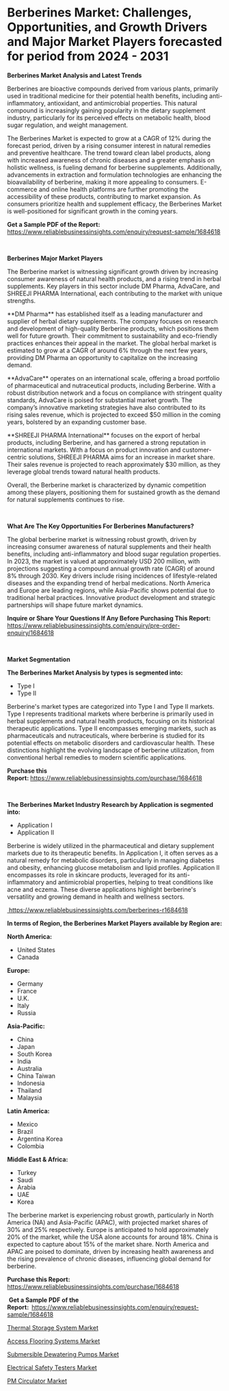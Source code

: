 <p><h1>Berberines Market: Challenges, Opportunities, and Growth Drivers and Major Market Players forecasted for period from 2024 - 2031</h1></p><p><strong>Berberines Market Analysis and Latest Trends</strong></p>
<p><p>Berberines are bioactive compounds derived from various plants, primarily used in traditional medicine for their potential health benefits, including anti-inflammatory, antioxidant, and antimicrobial properties. This natural compound is increasingly gaining popularity in the dietary supplement industry, particularly for its perceived effects on metabolic health, blood sugar regulation, and weight management. </p><p>The Berberines Market is expected to grow at a CAGR of 12% during the forecast period, driven by a rising consumer interest in natural remedies and preventive healthcare. The trend toward clean label products, along with increased awareness of chronic diseases and a greater emphasis on holistic wellness, is fueling demand for berberine supplements. Additionally, advancements in extraction and formulation technologies are enhancing the bioavailability of berberine, making it more appealing to consumers. E-commerce and online health platforms are further promoting the accessibility of these products, contributing to market expansion. As consumers prioritize health and supplement efficacy, the Berberines Market is well-positioned for significant growth in the coming years.</p></p>
<p><strong>Get a Sample PDF of the Report:&nbsp;</strong> <a href="https://www.reliablebusinessinsights.com/enquiry/request-sample/1684618?utm_campaign=39&utm_medium=2&utm_source=Github&utm_content=ia&utm_term=16102024&utm_id=berberines">https://www.reliablebusinessinsights.com/enquiry/request-sample/1684618</a></p>
<p>&nbsp;</p>
<p><strong>Berberines Major Market Players</strong></p>
<p><p>The Berberine market is witnessing significant growth driven by increasing consumer awareness of natural health products, and a rising trend in herbal supplements. Key players in this sector include DM Pharma, AdvaCare, and SHREEJI PHARMA International, each contributing to the market with unique strengths.</p><p>**DM Pharma** has established itself as a leading manufacturer and supplier of herbal dietary supplements. The company focuses on research and development of high-quality Berberine products, which positions them well for future growth. Their commitment to sustainability and eco-friendly practices enhances their appeal in the market. The global herbal market is estimated to grow at a CAGR of around 6% through the next few years, providing DM Pharma an opportunity to capitalize on the increasing demand.</p><p>**AdvaCare** operates on an international scale, offering a broad portfolio of pharmaceutical and nutraceutical products, including Berberine. With a robust distribution network and a focus on compliance with stringent quality standards, AdvaCare is poised for substantial market growth. The company’s innovative marketing strategies have also contributed to its rising sales revenue, which is projected to exceed $50 million in the coming years, bolstered by an expanding customer base.</p><p>**SHREEJI PHARMA International** focuses on the export of herbal products, including Berberine, and has garnered a strong reputation in international markets. With a focus on product innovation and customer-centric solutions, SHREEJI PHARMA aims for an increase in market share. Their sales revenue is projected to reach approximately $30 million, as they leverage global trends toward natural health products.</p><p>Overall, the Berberine market is characterized by dynamic competition among these players, positioning them for sustained growth as the demand for natural supplements continues to rise.</p></p>
<p>&nbsp;</p>
<p><strong>What Are The Key Opportunities For Berberines Manufacturers?</strong></p>
<p><p>The global berberine market is witnessing robust growth, driven by increasing consumer awareness of natural supplements and their health benefits, including anti-inflammatory and blood sugar regulation properties. In 2023, the market is valued at approximately USD 200 million, with projections suggesting a compound annual growth rate (CAGR) of around 8% through 2030. Key drivers include rising incidences of lifestyle-related diseases and the expanding trend of herbal medications. North America and Europe are leading regions, while Asia-Pacific shows potential due to traditional herbal practices. Innovative product development and strategic partnerships will shape future market dynamics.</p></p>
<p><strong>Inquire or Share Your Questions If Any Before Purchasing This Report:</strong> <a href="https://www.reliablebusinessinsights.com/enquiry/pre-order-enquiry/1684618?utm_campaign=39&utm_medium=2&utm_source=Github&utm_content=ia&utm_term=16102024&utm_id=berberines">https://www.reliablebusinessinsights.com/enquiry/pre-order-enquiry/1684618</a></p>
<p>&nbsp;</p>
<p><strong>Market Segmentation</strong></p>
<p><strong>The Berberines Market Analysis by types is segmented into:</strong></p>
<p><ul><li>Type I</li><li>Type II</li></ul></p>
<p><p>Berberine's market types are categorized into Type I and Type II markets. Type I represents traditional markets where berberine is primarily used in herbal supplements and natural health products, focusing on its historical therapeutic applications. Type II encompasses emerging markets, such as pharmaceuticals and nutraceuticals, where berberine is studied for its potential effects on metabolic disorders and cardiovascular health. These distinctions highlight the evolving landscape of berberine utilization, from conventional herbal remedies to modern scientific applications.</p></p>
<p><strong>Purchase this Report:&nbsp;</strong><a href="https://www.reliablebusinessinsights.com/purchase/1684618?utm_campaign=39&utm_medium=2&utm_source=Github&utm_content=ia&utm_term=16102024&utm_id=berberines">https://www.reliablebusinessinsights.com/purchase/1684618</a></p>
<p>&nbsp;</p>
<p><strong>The Berberines Market Industry Research by Application is segmented into:</strong></p>
<p><ul><li>Application I</li><li>Application II</li></ul></p>
<p><p>Berberine is widely utilized in the pharmaceutical and dietary supplement markets due to its therapeutic benefits. In Application I, it often serves as a natural remedy for metabolic disorders, particularly in managing diabetes and obesity, enhancing glucose metabolism and lipid profiles. Application II encompasses its role in skincare products, leveraged for its anti-inflammatory and antimicrobial properties, helping to treat conditions like acne and eczema. These diverse applications highlight berberine's versatility and growing demand in health and wellness sectors.</p></p>
<p><a href="https://www.reliablebusinessinsights.com/berberines-r1684618?utm_campaign=39&utm_medium=2&utm_source=Github&utm_content=ia&utm_term=16102024&utm_id=berberines">&nbsp;https://www.reliablebusinessinsights.com/berberines-r1684618</a></p>
<p><strong>In terms of Region, the Berberines Market Players available by Region are:</strong></p>
<p>
    <p> <strong> North America: </strong>
        <ul>
            <li>United States</li>
            <li>Canada</li>
        </ul>
        </p> 
    <p> <strong> Europe: </strong>
        <ul>
            <li>Germany</li>
            <li>France</li>
            <li>U.K.</li>
            <li>Italy</li>
            <li>Russia</li>
        </ul>
        </p> 
    <p> <strong> Asia-Pacific: </strong>
        <ul>
            <li>China</li>
            <li>Japan</li>
            <li>South Korea</li>
            <li>India</li>
            <li>Australia</li>
            <li>China Taiwan</li>
            <li>Indonesia</li>
            <li>Thailand</li>
            <li>Malaysia</li>
        </ul>
        </p> 
    <p> <strong> Latin America: </strong>
        <ul>
            <li>Mexico</li>
            <li>Brazil</li>
            <li>Argentina Korea</li>
            <li>Colombia</li>
        </ul>
        </p> 
    <p> <strong> Middle East & Africa: </strong>
        <ul>
            <li>Turkey</li>
            <li>Saudi</li>
            <li>Arabia</li>
            <li>UAE</li>
            <li>Korea</li>
        </ul>
    </p>
    </p>
<p><p>The berberine market is experiencing robust growth, particularly in North America (NA) and Asia-Pacific (APAC), with projected market shares of 30% and 25% respectively. Europe is anticipated to hold approximately 20% of the market, while the USA alone accounts for around 18%. China is expected to capture about 15% of the market share. North America and APAC are poised to dominate, driven by increasing health awareness and the rising prevalence of chronic diseases, influencing global demand for berberine.</p></p>
<p><strong>Purchase this Report: </strong><a href="https://www.reliablebusinessinsights.com/purchase/1684618?utm_campaign=39&utm_medium=2&utm_source=Github&utm_content=ia&utm_term=16102024&utm_id=berberines">https://www.reliablebusinessinsights.com/purchase/1684618</a></p>
<p>&nbsp;<strong>Get a Sample PDF of the Report:&nbsp;&nbsp;</strong><a href="https://www.reliablebusinessinsights.com/enquiry/request-sample/1684618?utm_campaign=39&utm_medium=2&utm_source=Github&utm_content=ia&utm_term=16102024&utm_id=berberines">https://www.reliablebusinessinsights.com/enquiry/request-sample/1684618</a></p>
<p><strong></strong></p>
<p><p><a href="https://www.linkedin.com/pulse/thermal-storage-system-market-segmentation-applications-y3oyc?trk=public_post_embed_feed-article-content&utm_campaign=39&utm_medium=2&utm_source=Github&utm_content=ia&utm_term=16102024&utm_id=berberines">Thermal Storage System Market</a></p><p><a href="https://www.linkedin.com/pulse/strategic-insights-global-access-flooring-systems-market-a047c?trk=public_post_embed_feed-article-content&utm_campaign=39&utm_medium=2&utm_source=Github&utm_content=ia&utm_term=16102024&utm_id=berberines">Access Flooring Systems Market</a></p><p><a href="https://issuu.com/reportprime-2/docs/submersible-dewatering-pumps-market_27d1e27667da73?utm_campaign=39&utm_medium=2&utm_source=Github&utm_content=ia&utm_term=16102024&utm_id=berberines">Submersible Dewatering Pumps Market</a></p><p><a href="https://issuu.com/reportprime-2/docs/electrical-safety-testers-market-si_03d660e206749f?utm_campaign=39&utm_medium=2&utm_source=Github&utm_content=ia&utm_term=16102024&utm_id=berberines">Electrical Safety Testers Market</a></p><p><a href="https://github.com/hegwervaemeruk/Market-Research-Report-List-1/blob/main/pm-circulator-market.md?utm_campaign=39&utm_medium=2&utm_source=Github&utm_content=ia&utm_term=16102024&utm_id=berberines">PM Circulator Market</a></p></p>